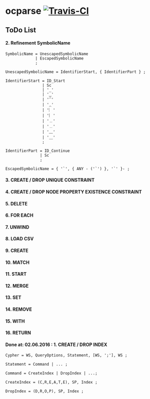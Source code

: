 ocparse <a href="https://magnum.travis-ci.com/k2informatics/sqlparse"><img src="https://travis-ci.org/K2InformaticsGmbH/sqlparse.svg" alt="Travis-CI"></a>
=======

ToDo List
---------

#### 2. Refinement SymbolicName ####

    SymbolicName = UnescapedSymbolicName
                 | EscapedSymbolicName
                 ;
    
    UnescapedSymbolicName = IdentifierStart, { IdentifierPart } ;
    
    IdentifierStart = ID_Start
                    | Sc
                    | '_'
                    | '‿'
                    | '⁀'
                    | '⁔'
                    | '︳'
                    | '︴'
                    | '﹍'
                    | '﹎'
                    | '﹏'
                    | '＿'
                    ;
    
    IdentifierPart = ID_Continue
                   | Sc
                   ;
    
    EscapedSymbolicName = { '`', { ANY - ('`') }, '`' }- ;
    
#### 3. CREATE / DROP UNIQUE CONSTRAINT ####

#### 4. CREATE / DROP NODE PROPERTY EXISTENCE CONSTRAINT ####

#### 5. DELETE ####

#### 6. FOR EACH ####

#### 7. UNWIND ####

#### 8. LOAD CSV ####

#### 9. CREATE ####

#### 10. MATCH ####

#### 11. START ####

#### 12. MERGE ####

#### 13. SET ####

#### 14. REMOVE ####

#### 15. WITH ####

#### 16. RETURN ####

#### Done at: 02.06.2016 : 1. CREATE / DROP INDEX ####

    Cypher = WS, QueryOptions, Statement, [WS, ';'], WS ;
    
    Statement = Command | ... ;
    
    Command = CreateIndex | DropIndex | ...;
    
    CreateIndex = (C,R,E,A,T,E), SP, Index ;
    
    DropIndex = (D,R,O,P), SP, Index ;
    

